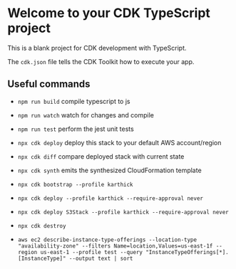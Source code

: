 # Welcome to your CDK TypeScript project

This is a blank project for CDK development with TypeScript.

The `cdk.json` file tells the CDK Toolkit how to execute your app.

## Useful commands

* `npm run build`   compile typescript to js
* `npm run watch`   watch for changes and compile
* `npm run test`    perform the jest unit tests
* `npx cdk deploy`  deploy this stack to your default AWS account/region
* `npx cdk diff`    compare deployed stack with current state
* `npx cdk synth`   emits the synthesized CloudFormation template
* `npx cdk bootstrap --profile karthick` 
* `npx cdk deploy --profile karthick --require-approval never`
* `npx cdk deploy S3Stack --profile karthick --require-approval never`
* `npx cdk destroy`

* `aws ec2 describe-instance-type-offerings --location-type "availability-zone" --filters Name=location,Values=us-east-1f --region us-east-1 --profile test --query "InstanceTypeOfferings[*].[InstanceType]" --output text | sort`
